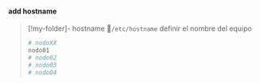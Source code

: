 
#### add  hostname

>[!my-folder]- hostname
>📁`/etc/hostname`
> definir el nombre del equipo
>
>```bash
># nodoXX
>nodo01
># nodo02
># nodo03
># nodo04
>```